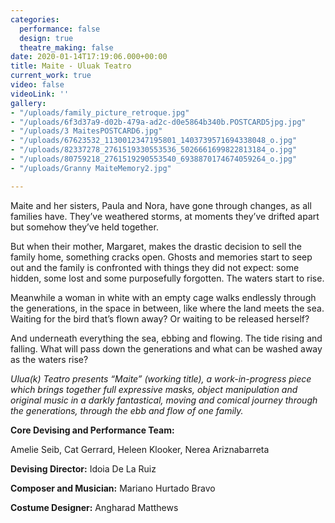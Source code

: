 ```yaml
---
categories:
  performance: false
  design: true
  theatre_making: false
date: 2020-01-14T17:19:06.000+00:00
title: Maite - Uluak Teatro
current_work: true
video: false
videoLink: ''
gallery:
- "/uploads/family_picture_retroque.jpg"
- "/uploads/6f3d37a9-d02b-479a-ad2c-d0e5864b340b.POSTCARD5jpg.jpg"
- "/uploads/3 MaitesPOSTCARD6.jpg"
- "/uploads/67623532_1130012347195801_1403739571694338048_o.jpg"
- "/uploads/82337278_2761519330553536_5026661699822813184_o.jpg"
- "/uploads/80759218_2761519290553540_6938870174674059264_o.jpg"
- "/uploads/Granny MaiteMemory2.jpg"

---
```

Maite and her sisters, Paula and Nora, have gone through changes, as all families have. They’ve weathered storms, at moments they’ve drifted apart but somehow they’ve held together.

But when their mother, Margaret, makes the drastic decision to sell the family home, something cracks open. Ghosts and memories start to seep out and the family is confronted with things they did not expect: some hidden, some lost and some purposefully forgotten. The waters start to rise.

Meanwhile a woman in white with an empty cage walks endlessly through the generations, in the space in between, like where the land meets the sea. Waiting for the bird that’s flown away? Or waiting to be released herself?

And underneath everything the sea, ebbing and flowing. The tide rising and falling. What will pass down the generations and what can be washed away as the waters rise?

_Ulua(k) Teatro presents “Maite” (working title), a work-in-progress piece which brings together full expressive masks, object manipulation and original music in a darkly fantastical, moving and comical journey through the generations, through the ebb and flow of one family._

**Core Devising and Performance Team:**

Amelie Seib, Cat Gerrard, Heleen Klooker, Nerea Ariznabarreta

**Devising Director:** Idoia De La Ruiz

**Composer and Musician:** Mariano Hurtado Bravo

**Costume Designer:** Angharad Matthews